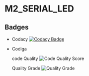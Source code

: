 # M2_SERIAL_LED

## Badges
* Codacy [![Codacy Badge](https://app.codacy.com/project/badge/Grade/ef2aa8bd608e49269fc9d192067269a4)](https://www.codacy.com/gh/dineshkumar-t-dk/M2_SERIAL_LED/dashboard?utm_source=github.com&amp;utm_medium=referral&amp;utm_content=dineshkumar-t-dk/M2_SERIAL_LED&amp;utm_campaign=Badge_Grade)

* Codiga 


     code Quality ![Code Quality Score](https://api.codiga.io/project/33023/score/svg)
 
 
     Quality Grade ![Quality Grade](https://api.codiga.io/project/33023/status/svg)
